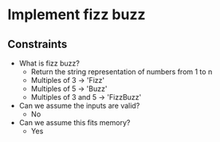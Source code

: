 # Implement fizz buzz

## Constraints
* What is fizz buzz?
	* Return the string representation of numbers from 1 to n
	* Multiples of 3 -> 'Fizz'
	* Multiples of 5 -> 'Buzz'
	* Multiples of 3 and 5 -> 'FizzBuzz'
* Can we assume the inputs are valid?
	* No
* Can we assume this fits memory?
	* Yes
